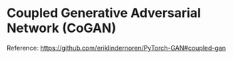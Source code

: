 # Coupled Generative Adversarial Network (CoGAN)

Reference: https://github.com/eriklindernoren/PyTorch-GAN#coupled-gan
